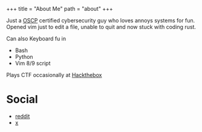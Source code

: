 +++
title = "About Me" 
path = "about"
+++

Just a [OSCP][OSCP] certified cybersecurity guy who loves annoys systems for
fun. Opened vim just to edit a file, unable to quit and now stuck with coding
rust.

Can also Keyboard fu in
* Bash
* Python
* Vim 8/9 script

Plays CTF occasionally at [Hackthebox][Hackthebox]

# Social
- [reddit](https://www.reddit.com/user/ghost_vici/)
- [x](https://x.com/_darkseid_is_)

[OSCP]: https://www.youracclaim.com/badges/d479a299-4a09-4a97-b80f-bef99a270a09/public_url
[Hackthebox]: https://app.hackthebox.com/profile/256448
